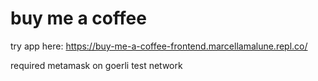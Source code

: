 # buy me a coffee

try app here: https://buy-me-a-coffee-frontend.marcellamalune.repl.co/

required metamask on goerli test network